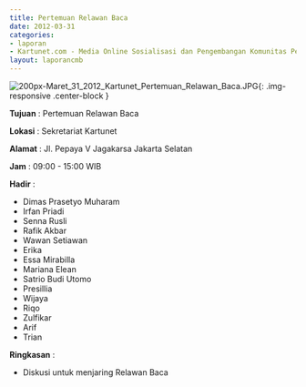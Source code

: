 ```yaml
---
title: Pertemuan Relawan Baca
date: 2012-03-31
categories:
- laporan
- Kartunet.com - Media Online Sosialisasi dan Pengembangan Komunitas Pemuda dengan Disabilitas
layout: laporancmb
---
```

![200px-Maret_31_2012_Kartunet_Pertemuan_Relawan_Baca.JPG](/uploads/200px-Maret_31_2012_Kartunet_Pertemuan_Relawan_Baca.JPG){: .img-responsive .center-block }

**Tujuan** : Pertemuan Relawan Baca

**Lokasi** : Sekretariat Kartunet

**Alamat** : Jl. Pepaya V Jagakarsa Jakarta Selatan

**Jam** : 09:00 - 15:00 WIB

**Hadir** : 
* Dimas Prasetyo Muharam
* Irfan Priadi
* Senna Rusli
* Rafik Akbar
* Wawan Setiawan
* Erika
* Essa Mirabilla
* Mariana Elean
* Satrio Budi Utomo
* Presillia
* Wijaya
* Riqo
* Zulfikar
* Arif
* Trian

**Ringkasan** : 
* Diskusi untuk menjaring Relawan Baca
